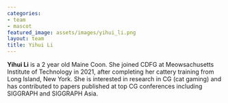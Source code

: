 ```yaml
---
categories:
- team
- mascot
featured_image: assets/images/yihui_li.png
layout: team
title: Yihui Li
---
```


**Yihui Li** is a 2 year old Maine Coon. She joined CDFG at Meowsachusetts Institute of Technology in 2021, after completing her cattery training from Long Island, New York. She is interested in research in CG (cat gaming) and has contributed to papers published at top CG conferences including SIGGRAPH and SIGGRAPH Asia.